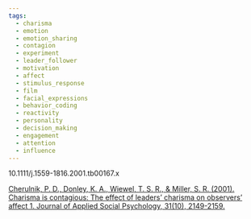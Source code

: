 ```yaml
---
tags:
  - charisma
  - emotion
  - emotion_sharing
  - contagion
  - experiment
  - leader_follower
  - motivation
  - affect
  - stimulus_response
  - film
  - facial_expressions
  - behavior_coding
  - reactivity
  - personality
  - decision_making
  - engagement
  - attention
  - influence
---
```

10.1111/j.1559-1816.2001.tb00167.x

[Cherulnik, P. D., Donley, K. A., Wiewel, T. S. R., & Miller, S. R. (2001). Charisma is contagious: The effect of leaders’ charisma on observers’ affect 1. Journal of Applied Social Psychology, 31(10), 2149-2159.](https://onlinelibrary.wiley.com/doi/pdf/10.1111/j.1559-1816.2001.tb00167.x?casa_token=ZBqLgaeKOvoAAAAA:IoP3UVxFID5UJyd4M5a6E6VxWF5_Lna_Bdtf0_8qgGJaY_zDn0Dz1BCDIcQTbN7MuBOO8PJG5T-Dgig)